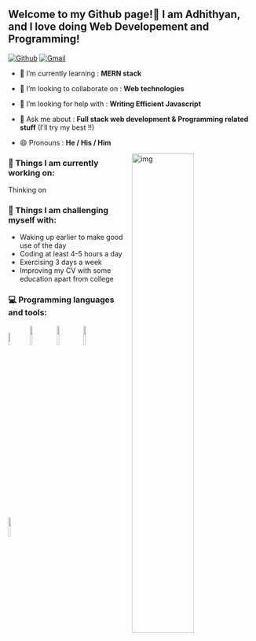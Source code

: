 ## Welcome to my Github page!👋 I am Adhithyan, and I love doing Web Developement and Programming!  

[![Github](https://img.shields.io/badge/-Github-000?style=flat&logo=Github&logoColor=white)](https://github.com/adhit7)
[![Gmail](https://img.shields.io/badge/-Gmail-c14438?style=flat&logo=Gmail&logoColor=white)](mailto:adhithyans786@gmail.com)

- 🌱 I’m currently learning : **MERN stack**

- 👯 I’m looking to collaborate on : **Web technologies**

- 🤔 I’m looking for help with : **Writing Efficient Javascript**

- 💬 Ask me about : **Full stack web development & Programming related stuff** (I'll try my best !!)

- 😄 Pronouns : **He / His / Him**


<img align="right" alt="img" src="https://github.com/adhit7/adhit7/blob/main/Cover-Image.jpg" width="50%" height="auto" />

### 🌱 Things I am currently working on: 
Thinking on  

### :muscle: Things I am challenging myself with:
- Waking up earlier to make good use of the day
- Coding at least 4-5 hours a day
- Exercising 3 days a week
- Improving my CV with some education apart from college

### :computer: Programming languages and tools: 
<p>
<code><img width="8%" src="https://www.vectorlogo.zone/logos/javascript/javascript-horizontal.svg"></code>
<code><img width="10%" src="https://www.vectorlogo.zone/logos/reactjs/reactjs-ar21.svg"></code>
<code><img width="10%" src="https://www.vectorlogo.zone/logos/nodejs/nodejs-horizontal.svg"></code>
<code><img width="10%" src="https://www.vectorlogo.zone/logos/mongodb/mongodb-ar21.svg"></code>
<code><img width="10%" src="https://www.vectorlogo.zone/logos/git-scm/git-scm-ar21.svg"></code>

</p>
